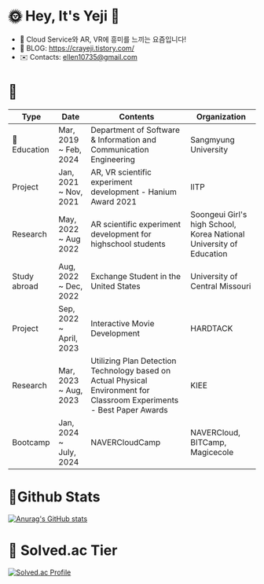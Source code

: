 <!--![header](https://capsule-render.vercel.app/api?type=soft&color=auto&height=15&section=header&text=)-->


# 🌞 Hey, It's Yeji 🤍
<!-- 
- 👀 I’m interested in Cloud Service and AR/VR these days!
-->
- 👀 Cloud Service와 AR, VR에 흥미를 느끼는 요즘입니다!
- 📖 BLOG: https://crayeji.tistory.com/
- ✉️ Contacts: ellen10735@gmail.com

 <!-- 
 # 💚 Career
| Type | Date | Contents | Organization |
| ------ | ------ | ------ | ------ |
| 🏫Education | Mar, 2019 ~ Feb, 2024| Department of Software & Information and Communication Engineering | Sangmyung University |
| Project | Jan, 2021 ~ Nov, 2021 | AR, VR scientific experiment development | IITP, Hanium Award 2021 |
| Research | May, 2022 ~ Aug, 2022 | AR scientific experiment development for highschool students | Soongeui Girl's high School, Korea National University of Education |
| Study abroad | Aug, 2022 ~ Dec, 2022 | Exchange Student in the United States | University of Central Missouri |
| Project | Sep, 2022 ~ April, 2023| Interactive Movie Development | HARDTACK-Sangmyung University |
| Project | Jan, 2024 ~ July, 2024| NAVERCloudCamp | NAVERCloud, BITCamp, Magicecole |
-->

 # 💚 
| Type | Date | Contents | Organization |
| ------ | ------ | ------ | ------ |
| 🏫Education | Mar, 2019 ~ Feb, 2024| Department of Software & Information and Communication Engineering | Sangmyung University |
| Project | Jan, 2021 ~ Nov, 2021 | AR, VR scientific experiment development - Hanium Award 2021 | IITP |
| Research | May, 2022 ~ Aug 2022 | AR scientific experiment development for highschool students | Soongeui Girl's high School, Korea National University of Education |
| Study abroad | Aug, 2022 ~ Dec, 2022 | Exchange Student in the United States | University of Central Missouri |
| Project | Sep, 2022 ~ April, 2023| Interactive Movie Development | HARDTACK |
| Research | Mar, 2023 ~ Aug, 2023 | Utilizing Plan Detection Technology based on Actual Physical Environment for Classroom Experiments - Best Paper Awards | KIEE |
| Bootcamp | Jan, 2024 ~ July, 2024 | NAVERCloudCamp | NAVERCloud, BITCamp, Magicecole |

<!--- | Mentoring & Prize | Mar, 2020 ~ June 2020 | C Language Mentoring to freshmen and Grand Prize in the achievement contest | Sangmyung University | ---!>
<!--
# Skills 뱃지
--->

# 💙Github Stats
[![Anurag's GitHub stats](https://github-readme-stats.vercel.app/api?username=ellen310)](https://github.com/anuraghazra/github-readme-stats)


# 💛 Solved.ac Tier
[![Solved.ac Profile](http://mazassumnida.wtf/api/v2/generate_badge?boj=ellen310)](https://solved.ac/ellen310/)

